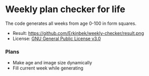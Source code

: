 # Weekly plan checker for life

The code generates all weeks from age 0-100 in form squares.

 - Result: https://github.com/Erkinbek/weekly-checker/result.png
 - License: [GNU General Public License v3.0](https://github.com/Erkinbek/weekly-checker/blob/main/LICENSE)

### Plans
  - Make age and image size dynamically
  - Fill current week while generating
